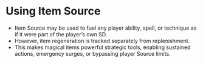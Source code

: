 # Using Item Source

- Item Source may be used to fuel any player ability, spell, or technique as if it were part of the player’s own SD.
- However, item regeneration is tracked separately from replenishment.
- This makes magical items powerful strategic tools, enabling sustained actions, emergency surges, or bypassing player Source limits.
